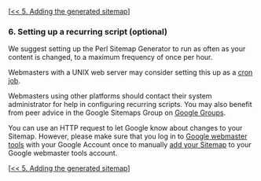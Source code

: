 [[<< 5. Adding the generated sitemap](Add.md)]

### 6. Setting up a recurring script (optional) ###

We suggest setting up the Perl Sitemap Generator to run as often as your content is changed, to a maximum frequency of once per hour.

Webmasters with a UNIX web server may consider setting this up as a [cron job](http://www.google.com/search?q=cron).

Webmasters using other platforms should contact their system administrator for help in configuring recurring scripts. You may also benefit from peer advice in the Google Sitemaps Group on [Google Groups](http://groups.google.com/group/Google_Webmaster_Help-Sitemap?tsc=1).

You can use an HTTP request to let Google know about changes to your Sitemap. However, please make sure that you log in to [Google webmaster tools](https://www.google.com/webmasters/sitemaps/siteoverview) with your Google Account once to manually [add your Sitemap](http://www.google.com/support/webmasters/bin/answer.py?answer=34575&topic=8496) to your Google webmaster tools account.

[[<< 5. Adding the generated sitemap](Add.md)]